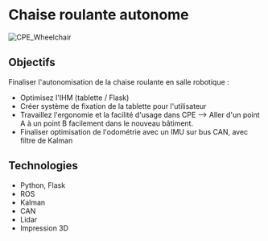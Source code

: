 # Chaise roulante autonome
![CPE_Wheelchair](https://github.com/cpe-majeure-robotique/S9-Project-19-20/blob/master/images/CPE_Wheelchair.gif?raw=true)


## Objectifs
Finaliser l'autonomisation de la chaise roulante en salle robotique :

- Optimisez l'IHM (tablette / Flask) 
- Créer système de fixation de la tablette pour l'utilisateur
- Travaillez l'ergonomie et la facilité d'usage dans CPE --> Aller d'un point A à un point B facilement dans le nouveau bâtiment.
- Finaliser optimisation de l'odométrie avec un IMU sur bus CAN, avec filtre de Kalman
  

## Technologies
* Python, Flask
* ROS
* Kalman
* CAN
* Lidar
* Impression 3D

